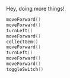 Hey, doing more things!

```Swift
moveForward()
moveForward()
turnLeft()
moveForward()
collectGem()
moveForward()
turnLeft()
moveForward()
moveForward()
toggleSwitch()
```
